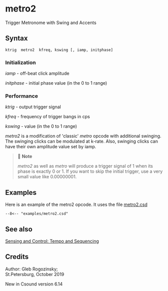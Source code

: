 <!--
id:metro2
category:Instrument Control:Sensing and Control
-->
# metro2
Trigger Metronome with Swing and Accents

## Syntax
``` csound-orc
ktrig  metro2  kfreq, kswing [, iamp, initphase]
```

### Initialization

_iamp_  -  off-beat click amplitude

_initphase_  - initial phase value (in the 0 to 1 range)

### Performance

_ktrig_ - output trigger signal

_kfreq_ - frequency of trigger bangs in cps

_kswing_ - value (in the 0 to 1 range)

_metro2_ is a modification of 'classic' _metro_ opcode with additional swinging. The swinging clicks can be modulated at k-rate. Also, swinging clicks can have their own amplitude value set by iamp.

> :memo: **Note**
>
> _metro2_ as well as _metro_ will produce a trigger signal of 1 when its phase is exactly 0 or 1. If you want to skip the initial trigger, use a very small value like 0.00000001.

## Examples

Here is an example of the metro2 opcode. It uses the file [metro2.csd](../../examples/metro2.csd)

``` csound-csd title="Example of the metro2 opcode." linenums="1"
--8<-- "examples/metro2.csd"
```

## See also

[Sensing and Control: Tempo and Sequencing](../../control/sensing)

## Credits

Author: Gleb Rogozinsky;<br>
St.Petersburg, October 2019<br>

New in Csound version 6.14
